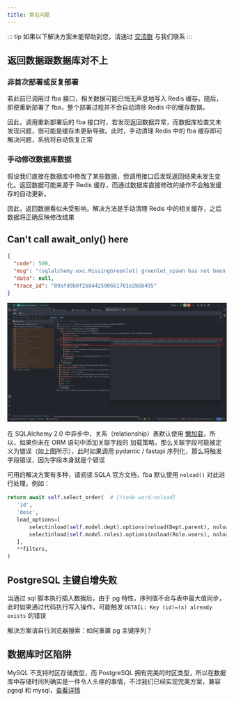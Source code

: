 ```yaml
---
title: 常见问题
---
```


::: tip
如果以下解决方案未能帮助到您，请通过 [交流群](./group.md) 与我们联系
:::

## 返回数据跟数据库对不上

### 非首次部署或反复部署

若此前已调用过 fba 接口，相关数据可能已悄无声息地写入 Redis 缓存。随后，即便重新部署了 fba，整个部署过程并不会自动清除
Redis 中的缓存数据。

因此，调用重新部署后的 fba 接口时，若发现返回数据异常，而数据库检查又未发现问题，很可能是缓存未更新导致。此时，手动清理
Redis 中的 fba 缓存即可解决问题，系统将自动恢复正常

### 手动修改数据库数据

假设我们直接在数据库中修改了某些数据，但调用接口后发现返回结果未发生变化。返回数据可能来源于 Redis
缓存，而通过数据库直接修改的操作不会触发缓存的自动更新。

因此，返回数据看似未受影响。解决方法是手动清理 Redis 中的相关缓存，之后数据将正确反映修改结果

## Can't call await_only() here

```json
{
  "code": 500,
  "msg": "(sqlalchemy.exc.MissingGreenlet) greenlet_spawn has not been called; can't call await_only() here. Was IO attempted in an unexpected place?\n[SQL: SELECT sys_dict_data.id AS sys_dict_data_id, sys_dict_data.label AS sys_dict_data_label, sys_dict_data.value AS sys_dict_data_value, sys_dict_data.sort AS sys_dict_data_sort, sys_dict_data.status AS sys_dict_data_status, sys_dict_data.remark AS sys_dict_data_remark, sys_dict_data.type_id AS sys_dict_data_type_id, sys_dict_data.created_time AS sys_dict_data_created_time, sys_dict_data.updated_time AS sys_dict_data_updated_time \nFROM sys_dict_data \nWHERE %s = sys_dict_data.type_id]\n[parameters: [{'%(2071788311008 param)s': 1}]]\n(Background on this error at: https://sqlalche.me/e/20/xd2s)",
  "data": null,
  "trace_id": "89afd9b0f2b8442590661701e2b6b495"
}
```

![await_only](/images/sqlalchemy_await_only.png)

在 SQLAlchemy 2.0 中异步中，关系（relationship）表默认使用
[懒加载](https://docs.sqlalchemy.org/en/20/glossary.html#term-lazy-loading)，所以，如果你未在 ORM 语句中添加关联字段的
加载策略，那么关联字段可能被定义为错误（如上图所示），此时如果调用 pydantic / fastapi 序列化，那么将触发字段错误，因为字段本身就是个错误

可用的解决方案有多种，请阅读 SQLA 官方文档，fba 默认使用 `noload()` 对此进行处理，例如：

```python
return await self.select_order(  # [!code word:noload]
   'id',
   'desc',
   load_options=[
       selectinload(self.model.dept).options(noload(Dept.parent), noload(Dept.children), noload(Dept.users)),
       selectinload(self.model.roles).options(noload(Role.users), noload(Role.menus), noload(Role.scopes)),
   ],
   **filters,
)
```

## PostgreSQL 主键自增失败

当通过 sql 脚本执行插入数据后，由于 pg 特性，序列值不会与表中最大值同步，此时如果通过代码执行写入操作，可能触发
`DETAIL: Key (id)=(x) already exists` 的错误

解决方案请自行浏览器搜索：如何重置 pg 主键序列？

## 数据库时区陷阱

MySQL 不支持时区存储类型，而 PostgreSQL 拥有完美的时区类型，所以在数据库中存储时间列确实是一件令人头疼的事情，不过我们已经实现完美方案，兼容
pgsql 和 mysql，[查看详情](./backend/reference/timezone.md)
